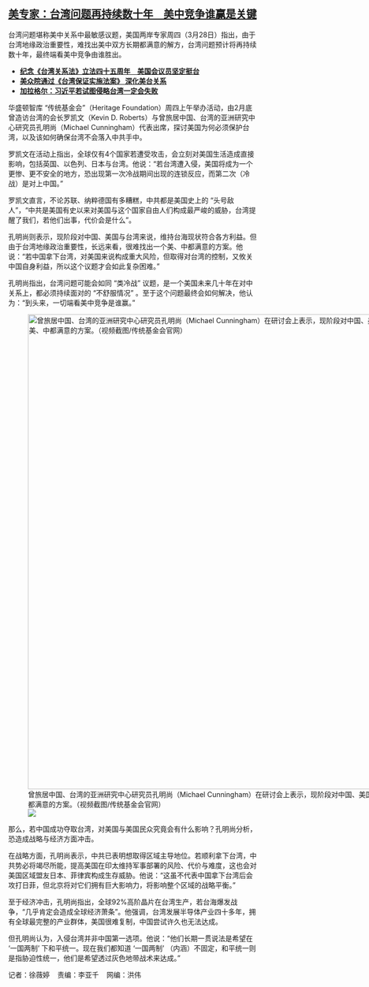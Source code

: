 <!--1711650817000-->
[美专家：台湾问题再持续数十年　美中竞争谁赢是关键](https://www.rfa.org/mandarin/yataibaodao/gangtai/sh-03282024132621.html)
------

<p><span style="font-weight: 400;">台湾问题堪称美中关系中最敏感议题，美国两岸专家周四（3月28日）指出，由于台湾地缘政治重要性，难找出美中双方长期都满意的解方，台湾问题预计将再持续数十年，最终端看美中竞争由谁胜出。</span></p><ul><li><a href="https://www.rfa.org/mandarin/yataibaodao/gangtai/kw-03072024062913.html"><strong>纪念《台湾关系法》立法四十五周年　美国会议员坚定挺台</strong></a></li><li><strong><a href="https://www.rfa.org/mandarin/Xinwen/cmh1-03222023211623.html">美众院通过《台湾保证实施法案》 深化美台关系</a></strong></li><li><strong><a href="https://www.rfa.org/mandarin/yataibaodao/gangtai/hcm-02222024075403.html">加拉格尔：习近平若试图侵略台湾一定会失败</a></strong></li></ul><p><span style="font-weight: 400;">华盛顿智库 “传统基金会”（Heritage Foundation）周四上午举办活动，由2月底曾造访台湾的会长罗凯文（Kevin D. Roberts）与曾旅居中国、台湾的亚洲研究中心研究员孔明尚（Michael Cunningham）代表出席，探讨美国为何必须保护台湾，以及该如何确保台湾不会落入中共手中。</span></p><p><span style="font-weight: 400;">罗凯文在活动上指出，全球仅有4个国家若遭受攻击，会立刻对美国生活造成直接影响，包括英国、以色列、日本与台湾。他说：“若台湾遭入侵，美国将成为一个更惨、更不安全的地方，恐出现第一次冷战期间出现的连锁反应，而第二次（冷战）是对上中国。”</span></p><p><span style="font-weight: 400;">罗凯文直言，不论苏联、纳粹德国有多糟糕，中共都是美国史上的 “头号敌人”，“中共是美国有史以来对美国与这个国家自由人们构成最严峻的威胁，台湾提醒了我们，若他们出事，代价会是什么”。</span></p><p><span style="font-weight: 400;">孔明尚则表示，现阶段对中国、美国与台湾来说，维持台海现状符合各方利益。但由于台湾地缘政治重要性，长远来看，很难找出一个美、中都满意的方案。他说：“若中国拿下台湾，对美国来说构成重大风险，但取得对台湾的控制，又攸关中国自身利益，所以这个议题才会如此复杂困难。”</span></p><p><span style="font-weight: 400;">孔明尚指出，台湾问题可能会如同 “类冷战” 议题，是一个美国未来几十年在对中关系上，都必须持续面对的 “不舒服情况” 。至于这个问题最终会如何解决，他认为：“到头来，一切端看美中竞争是谁赢。”</span></p><p><figure class="image-richtext image-inline captioned" style="width:1344px;"><img alt="曾旅居中国、台湾的亚洲研究中心研究员孔明尚（Michael Cunningham）在研讨会上表示，现阶段对中国、美国与台湾来说，维持台海现状符合各方利益。但由于台湾地缘政治重要性，长远来看，很难找出一个美、中都满意的方案。（视频截图/传统基金会官网）" height="964" src="https://www.rfa.org/mandarin/yataibaodao/gangtai/sh-03282024132621.html/sh0328a.jpg/@@images/a903a0f5-8547-4b7c-b0da-8c1a3686f385.png" title="sh0328a.jpg" width="1344"/><figcaption class="image-caption">曾旅居中国、台湾的亚洲研究中心研究员孔明尚（Michael Cunningham）在研讨会上表示，现阶段对中国、美国与台湾来说，维持台海现状符合各方利益。但由于台湾地缘政治重要性，长远来看，很难找出一个美、中都满意的方案。（视频截图/传统基金会官网）</figcaption><small></small><div id="zoomattribute"><a data-caption="曾旅居中国、台湾的亚洲研究中心研究员孔明尚（Michael Cunningham）在研讨会上表示，现阶段对中国、美国与台湾来说，维持台海现状符合各方利益。但由于台湾地缘政治重要性，长远来看，很难找出一个美、中都满意的方案。（视频截图/传统基金会官网）" data-fancybox="" href="https://www.rfa.org/mandarin/yataibaodao/gangtai/sh-03282024132621.html/sh0328a.jpg" id="single_image" title="曾旅居中国、台湾的亚洲研究中心研究员孔明尚（Michael Cunningham）在研讨会上表示，现阶段对中国、美国与台湾来说，维持台海现状符合各方利益。但由于台湾地缘政治重要性，长远来看，很难找出一个美、中都满意的方案。（视频截图/传统基金会官网）"><img src="/++plone++rfa-resources/img/icon-zoom.png"/></a></div></figure></p><p><span style="font-weight: 400;">那么，若中国成功夺取台湾，对美国与美国民众究竟会有什么影响？孔明尚分析，恐造成战略与经济方面冲击。</span></p><p><span style="font-weight: 400;">在战略方面，孔明尚表示，中共已表明想取得区域主导地位。若顺利拿下台湾，中共势必将竭尽所能，提高美国在印太维持军事部署的风险、代价与难度，这也会对美国区域盟友日本、菲律宾构成生存威胁。他说：“这虽不代表中国拿下台湾后会攻打日菲，但北京将对它们拥有巨大影响力，将影响整个区域的战略平衡。”</span></p><p><span style="font-weight: 400;">至于经济冲击，孔明尚指出，全球92%高阶晶片在台湾生产，若台海爆发战争，“几乎肯定会造成全球经济萧条”。他强调，台湾发展半导体产业四十多年，拥有全球最完整的产业群体，美国很难复制，中国尝试许久也无法达成。</span></p><p><span style="font-weight: 400;">但孔明尚认为，入侵台湾并非中国第一选项。他说：“他们长期一贯说法是希望在 ‘一国两制’ 下和平统一。现在我们都知道 ‘一国两制’ （内涵）不固定，和平统一则是指胁迫性统一，他们是希望透过灰色地带战术来达成。”</span></p><p><span style="font-weight: 400;">记者：徐薇婷    责编：李亚千    网编：洪伟</span></p>
